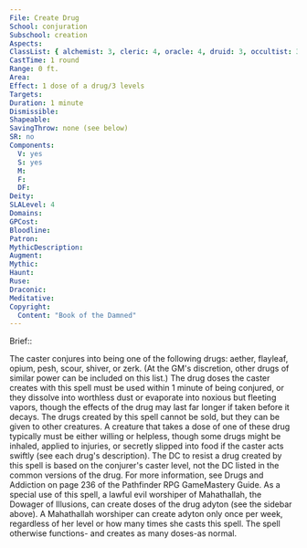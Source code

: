 ```yaml
---
File: Create Drug
School: conjuration
Subschool: creation
Aspects: 
ClassList: { alchemist: 3, cleric: 4, oracle: 4, druid: 3, occultist: 3 }
CastTime: 1 round
Range: 0 ft.
Area: 
Effect: 1 dose of a drug/3 levels
Targets: 
Duration: 1 minute
Dismissible: 
Shapeable: 
SavingThrow: none (see below)
SR: no
Components:
  V: yes
  S: yes
  M: 
  F: 
  DF: 
Deity: 
SLALevel: 4
Domains: 
GPCost: 
Bloodline: 
Patron: 
MythicDescription: 
Augment: 
Mythic: 
Haunt: 
Ruse: 
Draconic: 
Meditative: 
Copyright:
  Content: "Book of the Damned"
---
```

Brief:: 

The caster conjures into being one of the following drugs: aether, flayleaf, opium, pesh, scour, shiver, or zerk. (At the GM's discretion, other drugs of similar power can be included on this list.) The drug doses the caster creates with this spell must be used within 1 minute of being conjured, or they dissolve into worthless dust or evaporate into noxious but fleeting vapors, though the effects of the drug may last far longer if taken before it decays.  The drugs created by this spell cannot be sold, but they can be given to other creatures. A creature that takes a dose of one of these drug typically must be either willing or helpless, though some drugs might be inhaled, applied to injuries, or secretly slipped into food if the caster acts swiftly (see each drug's description). The DC to resist a drug created by this spell is based on the conjurer's caster level, not the DC listed in the common versions of the drug. For more information, see Drugs and Addiction on page 236 of the Pathfinder RPG GameMastery Guide.  As a special use of this spell, a lawful evil worshiper of Mahathallah, the Dowager of Illusions, can create doses of the drug adyton (see the sidebar above). A Mahathallah worshiper can create adyton only once per week, regardless of her level or how many times she casts this spell. The spell otherwise functions- and creates as many doses-as normal.
